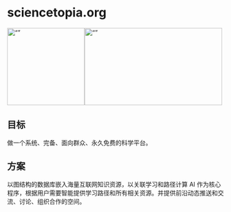 # sciencetopia.org

<img src="https://user-images.githubusercontent.com/82276410/230792056-96cd4614-72c4-4ed1-8934-a214d4cf16eb.jpg" alt= “” width="180" height="180"><img src="https://user-images.githubusercontent.com/82276410/230792189-e91733f2-de28-4a70-81bb-7997c47860bd.png" alt= “” width="320" height="180">

## 目标
做一个系统、完备、面向群众、永久免费的科学平台。
## 方案
以图结构的数据库嵌入海量互联网知识资源，以关联学习和路径计算 AI 作为核心程序，根据用户需要智能提供学习路径和所有相关资源。并提供前沿动态推送和交流、讨论、组织合作的空间。
